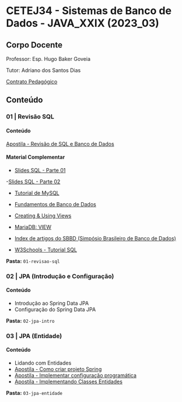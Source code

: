 # CETEJ34 - Sistemas de Banco de Dados - JAVA_XXIX (2023_03)

## Corpo Docente
Professor: Esp. Hugo Baker Goveia

Tutor: Adriano dos Santos Dias

[Contrato Pedagógico](https://github.com/MarleneMoraes/utfpr-java/blob/main/banco/BANCO_Contrato_Pedagogico.pdf)

## Conteúdo
### 01 | Revisão SQL
#### Conteúdo

[Apostila - Revisão de SQL e Banco de Dados](https://github.com/MarleneMoraes/utfpr-java/blob/main/banco/01-revisao-sql/apostila-revisao-sql-banco-de-dados.pdf)

#### Material Complementar
- [Slides SQL - Parte 01](https://github.com/MarleneMoraes/utfpr-java/blob/main/banco/01-revisao-sql/slide-sql-com-exemplos-resolvidos.pdf)

-[Slides SQL - Parte 02](https://github.com/MarleneMoraes/utfpr-java/blob/main/banco/01-revisao-sql/slide-sql-material-complementar.pdf)

- [Tutorial de MySQL](https://github.com/MarleneMoraes/utfpr-java/blob/main/banco/01-revisao-sql/tutorial-my-sql.pdf)

- [Fundamentos de Banco de Dados](https://github.com/MarleneMoraes/utfpr-java/blob/main/banco/01-revisao-sql/slide-fundamentos-bd.pdf)

- [Creating & Using Views](https://mariadb.com/kb/en/creating-using-views/)

- [MariaDB: VIEW](https://www.techonthenet.com/mariadb/views.php)

- [Index de artigos do SBBD (Simpósio Brasileiro de Banco de Dados)](http://www.informatik.uni-trier.de/~ley/db/conf/sbbd/)

- [W3Schools - Tutorial SQL](http://www.w3schools.com/SQL)

**Pasta:** `01-revisao-sql`

### 02 | JPA (Introdução e Configuração)
#### Conteúdo

- Introdução ao Spring Data JPA
- Configuração do Spring Data JPA

**Pasta:** `02-jpa-intro`

### 03 | JPA (Entidade)
#### Conteúdo

- Lidando com Entidades
- [Apostila - Como criar projeto Spring](https://github.com/MarleneMoraes/utfpr-java/blob/main/banco/03-jpa-entidade/apostila_como-criar-projeto-spring.pdf)
- [Apostila - Implementar configuração programática](https://github.com/MarleneMoraes/utfpr-java/blob/main/banco/03-jpa-entidade/apostila_implementar-configuracao-programatica.pdf)
- [Apostila - Implementando Classes Entidades](https://github.com/MarleneMoraes/utfpr-java/blob/main/banco/03-jpa-entidade/apostila_implementando_classes_entidades.pdf)

**Pasta:** `03-jpa-entidade`


